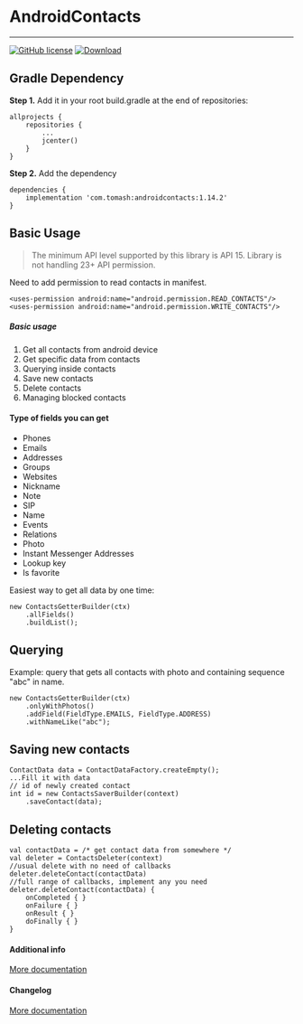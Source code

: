 AndroidContacts
===================
----------------------------------
[![GitHub license](https://img.shields.io/github/license/mashape/apistatus.svg)](https://github.com/blainepwnz/AndroidContacts/blob/master/LICENSE.txt)
[![Download](https://api.bintray.com/packages/blainepwnz/maven/androidcontacts/images/download.svg) ](https://bintray.com/blainepwnz/maven/androidcontacts/_latestVersion)

Gradle Dependency
---------------------------
**Step 1.** Add it in your root build.gradle at the end of repositories:
```
allprojects {
	repositories {
		...
		jcenter()
    }
}
```
**Step 2.** Add the dependency
```
dependencies {
	implementation 'com.tomash:androidcontacts:1.14.2'
}
```


Basic Usage
------------------

>The minimum API level supported by this library is API 15.
>Library is not handling 23+ API permission.

Need to add permission to read contacts in manifest.
```
<uses-permission android:name="android.permission.READ_CONTACTS"/>
<uses-permission android:name="android.permission.WRITE_CONTACTS"/>
```

##### Basic usage
1. Get all contacts from android device
2. Get specific data from contacts
3. Querying inside contacts
4. Save new contacts
5. Delete contacts
5. Managing blocked contacts

#### Type of fields you can get

* Phones
* Emails
* Addresses
* Groups
* Websites
* Nickname
* Note
* SIP
* Name
* Events
* Relations
* Photo
* Instant Messenger Addresses
* Lookup key
* Is favorite

Easiest way to get all data by one time:
```
new ContactsGetterBuilder(ctx)
    .allFields()
    .buildList();
```

Querying
------------------

Example: query that gets all contacts with photo and containing sequence "abc" in name.
```
new ContactsGetterBuilder(ctx)
    .onlyWithPhotos()
    .addField(FieldType.EMAILS, FieldType.ADDRESS)
    .withNameLike("abc");
```

Saving new contacts
-------------------

```
ContactData data = ContactDataFactory.createEmpty();
...Fill it with data
// id of newly created contact
int id = new ContactsSaverBuilder(context)
    .saveContact(data);
```

Deleting contacts
-------------------

```
val contactData = /* get contact data from somewhere */
val deleter = ContactsDeleter(context)
//usual delete with no need of callbacks
deleter.deleteContact(contactData)
//full range of callbacks, implement any you need
deleter.deleteContact(contactData) {
    onCompleted { }
    onFailure { }
    onResult { }
    doFinally { }
}
```

#### Additional info
[More documentation](https://github.com/blainepwnz/AndroidContacts/wiki/Documentation)

#### Changelog
[More documentation](https://github.com/blainepwnz/AndroidContacts/blob/master/CHANGELOG.md)
